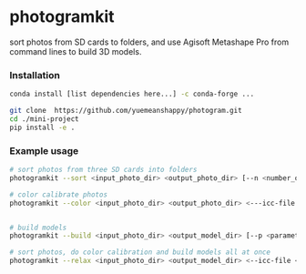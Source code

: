 # photogramkit
sort photos from SD cards to folders, and use Agisoft Metashape Pro from command lines to build 3D models.

### Installation
```bash
conda install [list dependencies here...] -c conda-forge ...

git clone  https://github.com/yuemeanshappy/photogram.git
cd ./mini-project
pip install -e .
```

### Example usage
```bash
# sort photos from three SD cards into folders
photogramkit --sort <input_photo_dir> <output_photo_dir> [--n <number_of_sd_cards>] [--l <species_name_list>]

# color calibrate photos
photogramkit --color <input_photo_dir> <output_photo_dir> <---icc-file <color_profile_dir>>


# build models
photogramkit --build <input_photo_dir> <output_model_dir> [--p <parameter_file>]

# sort photos, do color calibration and build models all at once
photogramkit --relax <input_photo_dir> <output_model_dir> <--icc-file <color_profile_dir>> [-p <parameter_file_for_building_3D_models>]


```
